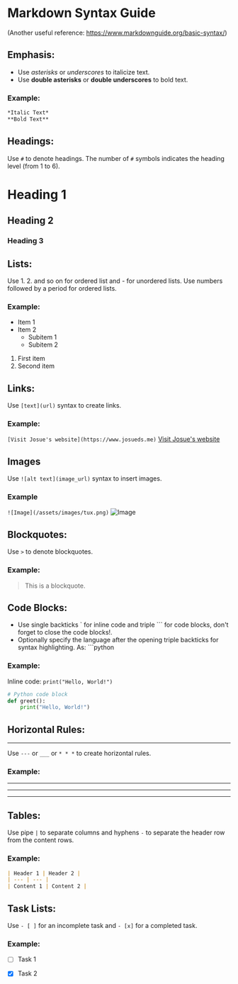 # Markdown Syntax Guide
(Another useful reference: https://www.markdownguide.org/basic-syntax/)

## Emphasis:
- Use *asterisks* or _underscores_ to italicize text.
- Use **double asterisks** or __double underscores__ to bold text.

### Example:
```markdown
*Italic Text*
**Bold Text**
```

## Headings:
Use `#` to denote headings. The number of `#` symbols indicates the heading level (from 1 to 6).

# Heading 1
## Heading 2
### Heading 3

## Lists:
Use 1. 2. and so on for ordered list and - for unordered lists.
Use numbers followed by a period for ordered lists.

### Example:
- Item 1
- Item 2
  - Subitem 1
  - Subitem 2
1. First item
2. Second item

## Links:
Use `[text](url)` syntax to create links.

### Example:
`[Visit Josue's website](https://www.josueds.me)`
[Visit Josue's website](https://www.josueds.me)
## Images
Use `![alt text](image_url)` syntax to insert images.

### Example
`![Image](/assets/images/tux.png)`
![Image](/assets/images/tux.png)
## Blockquotes:
Use `>` to denote blockquotes.

### Example:
> This is a blockquote.

## Code Blocks:
- Use single backticks ` for inline code and triple ``` for code blocks, don't forget to close the code blocks!.
- Optionally specify the language after the opening triple backticks for syntax highlighting. As: ```python

### Example:
Inline code: `print("Hello, World!")`

```python
# Python code block
def greet():
    print("Hello, World!")
```

## Horizontal Rules:
-----------------

Use `---` or `___` or `* * *` to create horizontal rules.

### Example:

* * *
___
- - -

## Tables:
Use pipe `|` to separate columns and hyphens `-` to separate the header row from the content rows.

### Example:
```markdown
| Header 1 | Header 2 |
| --- | --- |
| Content 1 | Content 2 |
```
## Task Lists:
Use `- [ ]` for an incomplete task and `- [x]` for a completed task.

### Example:

*   [ ]  Task 1
*   [x]  Task 2






    
